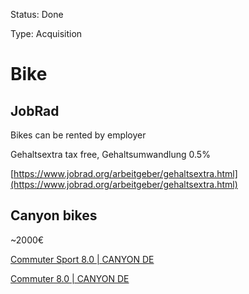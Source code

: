 Status: Done

Type: Acquisition

# Bike

## JobRad

Bikes can be rented by employer

Gehaltsextra tax free, Gehaltsumwandlung 0.5%

[https://www.jobrad.org/arbeitgeber/gehaltsextra.html](https://www.jobrad.org/arbeitgeber/gehaltsextra.html)

## Canyon bikes

~2000€

[Commuter Sport 8.0 | CANYON DE](https://www.canyon.com/en-de/urban-bikes/leisure-bikes/commuter-sport/commuter-sport-8.0/1960.html)

[Commuter 8.0 | CANYON DE](https://www.canyon.com/en-de/urban-bikes/commuting-bikes/commuter/commuter-8.0/1568.html)



